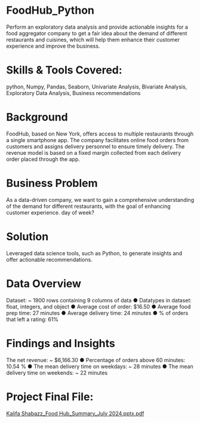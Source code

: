 # FoodHub_Python
Perform an exploratory data analysis and provide actionable insights for a food aggregator company to get a fair idea about the demand of different restaurants and cuisines, which will help them enhance their customer experience and improve the business.
# Skills & Tools Covered:
python, Numpy, Pandas, Seaborn, Univariate Analysis, Bivariate Analysis, Exploratory Data Analysis, Business recommendations
# Background
FoodHub, based on New York, offers access to multiple restaurants through a single smartphone app. The company facilitates online food orders from customers and assigns delivery personnel to ensure timely delivery. The revenue model is based on a fixed margin collected from each delivery order placed through the app.
# Business Problem
As a data-driven company, we want to gain a comprehensive understanding of the demand for different restaurants, with the goal of enhancing customer experience. day of week?
# Solution
Leveraged data science tools, such as Python, to generate insights and offer actionable recommendations.
# Data Overview
Dataset: ~ 1900 rows containing 9 columns of data
● Datatypes in dataset: float, integers, and object
● Average cost of order: $16.50
● Average food prep time: 27 minutes
● Average delivery time: 24 minutes
● % of orders that left a rating: 61%
# Findings and Insights
The net revenue: ~ $6,166.30
● Percentage of orders above 60 minutes: 10.54 %
● The mean delivery time on weekdays: ~ 28 minutes
● The mean delivery time on weekends: ~ 22 minutes
# Project Final File:
[Kalifa Shabazz_Food Hub_Summary_July 2024.pptx.pdf](https://github.com/user-attachments/files/18386578/Kalifa.Shabazz_Food.Hub_Summary_July.2024.pptx.pdf)
